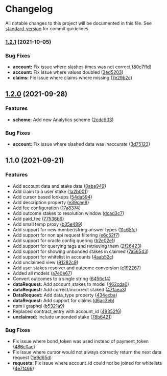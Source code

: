 # Changelog

All notable changes to this project will be documented in this file. See [standard-version](https://github.com/conventional-changelog/standard-version) for commit guidelines.

### [1.2.1](https://github.com/fluxprotocol/oracle-exporer-api/compare/v1.2.0...v1.2.1) (2021-10-05)


### Bug Fixes

* **account:** Fix issue where slashes times was not correct ([80c7ffd](https://github.com/fluxprotocol/oracle-exporer-api/commit/80c7ffd519e9b228f695b69fe07fe347b698cabc))
* **account:** Fix issue where values doubled ([3ed5203](https://github.com/fluxprotocol/oracle-exporer-api/commit/3ed5203ab1721e68c256d5cde1229b0955855642))
* **claims:** Fix issue where claims where missing ([7e29b2c](https://github.com/fluxprotocol/oracle-exporer-api/commit/7e29b2c7486b0affa432702d22d2069deffa8a26))

## [1.2.0](https://github.com/fluxprotocol/oracle-exporer-api/compare/v1.1.0...v1.2.0) (2021-09-28)


### Features

* **scheme:** Add new Analytics scheme ([2cdc933](https://github.com/fluxprotocol/oracle-exporer-api/commit/2cdc933b6e51f5d941f403571f109ed9de38e4f2))


### Bug Fixes

* **account:** Fix issue where slashed data was inaccurate ([3d75123](https://github.com/fluxprotocol/oracle-exporer-api/commit/3d75123b893182e7d2c22d308c191412fcd5156e))

## 1.1.0 (2021-09-21)


### Features

* Add account data and stake data ([0aba949](https://github.com/fluxprotocol/oracle-exporer-api/commit/0aba949292b4f45e9b7cff25329d249863204196))
* Add claim to a user stake ([1a2b001](https://github.com/fluxprotocol/oracle-exporer-api/commit/1a2b0017d21326f1619144750aadfa87baebae03))
* Add cursor based lookups ([54da594](https://github.com/fluxprotocol/oracle-exporer-api/commit/54da5948075f5ba4cc794cd8ae741042a7880448))
* Add description property ([e39cee8](https://github.com/fluxprotocol/oracle-exporer-api/commit/e39cee8c93f389b3fc783e79edc9150f0d90cd75))
* Add fee configuration ([17a8374](https://github.com/fluxprotocol/oracle-exporer-api/commit/17a8374d3b82074122f3fe85c7cf7c0c8385d4f8))
* Add outcome stakes to resolution window ([dcad3c7](https://github.com/fluxprotocol/oracle-exporer-api/commit/dcad3c7f7de9d32d95bebf52b60d6223434572fc))
* Add paid_fee ([77536b6](https://github.com/fluxprotocol/oracle-exporer-api/commit/77536b6a87bfa012ca97ee3fd44bf7ae9ff0ba76))
* Add small temp proxy ([b35e489](https://github.com/fluxprotocol/oracle-exporer-api/commit/b35e4898a12b90f063d7a310fd58ef9d38f8d9ba))
* Add support for new number/string answer types ([11c65fc](https://github.com/fluxprotocol/oracle-exporer-api/commit/11c65fcbdd8efaa91f5e9e12308cc7005280112f))
* Add support for non api request filtering ([e6c52f7](https://github.com/fluxprotocol/oracle-exporer-api/commit/e6c52f7f5e5aa08f2128211c916d4d65f23bd489))
* Add support for oracle config quering ([b2e02e1](https://github.com/fluxprotocol/oracle-exporer-api/commit/b2e02e1e5f59c8de78d54df7b67738895119e09a))
* Add support for querying tags and retrieving them ([2f26423](https://github.com/fluxprotocol/oracle-exporer-api/commit/2f264232d0e18914e916c4dfa45222fcc6445e38))
* Add support for showing unbonded stakes in claimed ([7a56543](https://github.com/fluxprotocol/oracle-exporer-api/commit/7a56543e7ae46eb2ee00434d6ddbd9ca8904f0f4))
* Add support for whitelist in accounts ([4aab52c](https://github.com/fluxprotocol/oracle-exporer-api/commit/4aab52c2ea6aed60d2c846930879dcf31737766c))
* Add unclaimed view ([91282c9](https://github.com/fluxprotocol/oracle-exporer-api/commit/91282c981f187c31d88048ce0b595efa57116173))
* Add user stakes resolver and outcome conversion ([c192267](https://github.com/fluxprotocol/oracle-exporer-api/commit/c192267806eb63f7df4f3c2111ad675ab4e20658))
* Added all models ([a7e0e67](https://github.com/fluxprotocol/oracle-exporer-api/commit/a7e0e673db1050ad6a35a819d3334d2fd4a0e2bc))
* Convert outcomes to a single string ([6456c14](https://github.com/fluxprotocol/oracle-exporer-api/commit/6456c14dcee6c58a75e0d28d700d6c659dbf9b95))
* **dataRequest:** Add account_stakes to model ([462cda0](https://github.com/fluxprotocol/oracle-exporer-api/commit/462cda08770c1f85b4ff8bbe96d854f04c886faf))
* **dataRequest:** Add correct/incorrect staked ([471aea3](https://github.com/fluxprotocol/oracle-exporer-api/commit/471aea344ff9f2b350d11332879776fcd574a1d7))
* **DataRequest:** Add data_type property ([434ecba](https://github.com/fluxprotocol/oracle-exporer-api/commit/434ecba6662772e795c7b56947aa5874461d3348))
* **dataRequest:** Add support for claims ([d6ac3eb](https://github.com/fluxprotocol/oracle-exporer-api/commit/d6ac3eb19919ac3691d80195e05c5f3cc887ad4b))
* npm i graphql ([b5321a9](https://github.com/fluxprotocol/oracle-exporer-api/commit/b5321a92e1d1738eb27b1babb0136c3f1342b61c))
* Replaced contract_entry with account_id ([49352f6](https://github.com/fluxprotocol/oracle-exporer-api/commit/49352f615945df3410a3fb35271f165eeb92461e))
* **unclaimed:** Include unbonded stake ([78b6421](https://github.com/fluxprotocol/oracle-exporer-api/commit/78b64216c143011a6fb4761fd80111bf4961df6f))


### Bug Fixes

* Fix issue where bond_token was used instead of payment_token ([486c0ae](https://github.com/fluxprotocol/oracle-exporer-api/commit/486c0ae9570ba52e3f3f41817056ea5875dd7e03))
* Fix issue where cursor would not always correctly return the next data request ([1e9d65d](https://github.com/fluxprotocol/oracle-exporer-api/commit/1e9d65d905f429101eec2e373c8a3a1b540ee138))
* **requests:** Fix issue where account_id could not be joined for whitelists ([4e7f466](https://github.com/fluxprotocol/oracle-exporer-api/commit/4e7f466858eb5f59b15ed97d429f3e9b78c49978))

